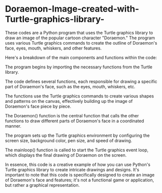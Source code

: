 # Doraemon-Image-created-with-Turtle-graphics-library-
These codes are a Python program that uses the Turtle graphics library to draw an image of the popular cartoon character "Doraemon." The program uses various Turtle graphics commands to create the outline of Doraemon's face, eyes, mouth, whiskers, and other features.

Here's a breakdown of the main components and functions within the code:

The program begins by importing the necessary functions from the Turtle library.

The code defines several functions, each responsible for drawing a specific part of Doraemon's face, such as the eyes, mouth, whiskers, etc.

The functions use the Turtle graphics commands to create various shapes and patterns on the canvas, effectively building up the image of Doraemon's face piece by piece.

The Doraemon() function is the central function that calls the other functions to draw different parts of Doraemon's face in a coordinated manner.

The program sets up the Turtle graphics environment by configuring the screen size, background color, pen size, and speed of drawing.

The mainloop() function is called to start the Turtle graphics event loop, which displays the final drawing of Doraemon on the screen.

In essence, this code is a creative example of how you can use Python's Turtle graphics library to create intricate drawings and designs. It's important to note that this code is specifically designed to create an image of Doraemon's face and features; it's not a functional game or application, but rather a graphical representation.
